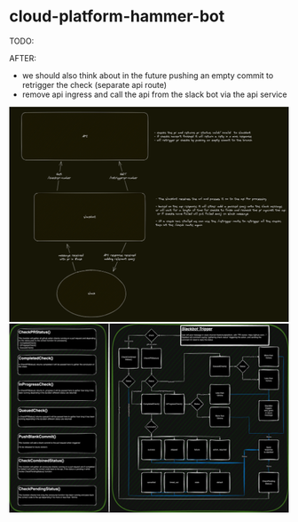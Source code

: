 # cloud-platform-hammer-bot

TODO: 

AFTER:
- we should also think about in the future pushing an empty commit to retrigger the check (separate api route)
- remove api ingress and call the api from the slack bot via the api service

![api diagram](./images/api_diagram.png)
![Go diagram](./images/go_diagram.png)

